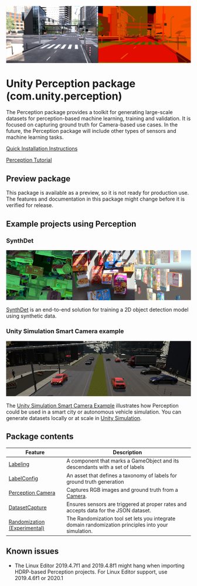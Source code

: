<img src="images/banner2.PNG" align="middle"/>

# Unity Perception package (com.unity.perception)
The Perception package provides a toolkit for generating large-scale datasets for perception-based machine learning, training and validation. It is focused on capturing ground truth for Camera-based use cases. In the future, the Perception package will include other types of sensors and machine learning tasks.

[Quick Installation Instructions](SetupSteps.md)

[Perception Tutorial](Tutorial/TUTORIAL.md)

## Preview package

This package is available as a preview, so it is not ready for production use. The features and documentation in this package might change before it is verified for release.

## Example projects using Perception

### SynthDet

<img src="images/synthdet.png"/>

[SynthDet](https://github.com/Unity-Technologies/SynthDet) is an end-to-end solution for training a 2D object detection model using synthetic data.

### Unity Simulation Smart Camera example
<img src="images/smartcamera.png"/>

The [Unity Simulation Smart Camera Example](https://github.com/Unity-Technologies/Unity-Simulation-Smart-Camera-Outdoor) illustrates how Perception could be used in a smart city or autonomous vehicle simulation. You can generate datasets locally or at scale in [Unity Simulation](https://unity.com/products/unity-simulation).

## Package contents

|Feature|Description|
|---|---|
|[Labeling](GroundTruth-Labeling.md)|A component that marks a GameObject and its descendants with a set of labels|
|[LabelConfig](GroundTruth-Labeling.md#LabelConfig)|An asset that defines a taxonomy of labels for ground truth generation|
|[Perception Camera](PerceptionCamera.md)|Captures RGB images and ground truth from a [Camera](https://docs.unity3d.com/Manual/class-Camera.html).|
|[DatasetCapture](DatasetCapture.md)|Ensures sensors are triggered at proper rates and accepts data for the JSON dataset.|
|[Randomization (Experimental)](Randomization/Index.md)|The Randomization tool set lets you integrate domain randomization principles into your simulation.|

## Known issues

* The Linux Editor 2019.4.7f1 and 2019.4.8f1 might hang when importing HDRP-based Perception projects. For Linux Editor support, use 2019.4.6f1 or 2020.1
